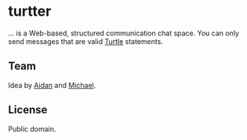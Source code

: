 # turtter

... is a Web-based, structured communication chat space. You can only send messages that are valid [Turtle](http://www.w3.org/TeamSubmission/turtle/ "Turtle - Terse RDF Triple Language") statements.

## Team

Idea by [Aidan](http://www.deri.ie/about/team/member/Aidan_Hogan#me) and [Michael](http://www.deri.ie/about/team/member/Michael_Hausenblas#me).

## License

Public domain.